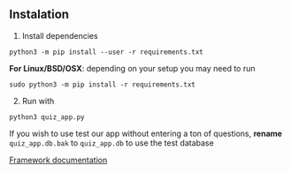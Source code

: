 ## Instalation 
1. Install dependencies
```
python3 -m pip install --user -r requirements.txt
```
**For Linux/BSD/OSX**: depending on your setup you may need to run
```
sudo python3 -m pip install -r requirements.txt
```


2. Run with
```
python3 quiz_app.py
```

If you wish to use test our app without entering a ton of questions, **rename** `quiz_app.db.bak` to `quiz_app.db` to use the test database

[Framework documentation](quiz_app_framework/README.md)
